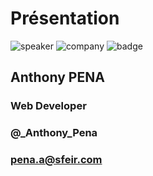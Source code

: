 <!-- .slide: class="speaker-slide" -->

# Présentation

![speaker](./assets/images/speakers/APE.jpg)
![company](./assets/images/logo-sfeir-blanc.png)
![badge](./assets/images/speakers/angular-devs-france.webp)

## Anthony PENA

### Web Developer

<!-- .element: class="icon-rule icon-first" -->

### @\_Anthony_Pena

<!-- .element: class="icon-twitter icon-second" -->

### pena.a@sfeir.com

<!-- .element: class="icon-mail icon-third" -->
